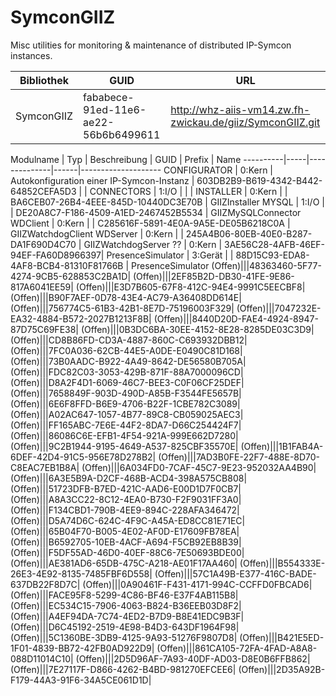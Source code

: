 # SymconGIIZ
Misc utilities for monitoring & maintenance of distributed IP-Symcon instances.



Bibliothek | GUID                                 | URL
-----------|--------------------------------------|-----
SymconGIIZ | fababece-91ed-11e6-ae22-56b6b6499611 | http://whz-aiis-vm14.zw.fh-zwickau.de/giiz/SymconGIIZ.git

Modulname | Typ | Beschreibung | GUID | Prefix | Name
----------|-----|--------------|------|--------------------
CONFIGURATOR | 0:Kern  | Autokonfiguration einer IP-Symcon-Instanz | 603DB2B9-B619-4342-B442-64852CEFA5D3 | |
CONNECTORS   | 1:I/O   | | |
INSTALLER    | 0:Kern  | | BA6CEB07-26B4-4EEE-845D-10440DC3E70B | GIIZInstaller
MYSQL	     | 1:I/O   | | DE20A8C7-F186-4509-A1ED-2467452B5534 | GIIZMySQLConnector
WDClient     | 0:Kern  | | C285616F-5891-4E0A-9A5E-DE05B6218C0A | GIIZWatchdogClient 
WDServer     | 0:Kern  | | 245A4B06-80EB-40E0-B287-DA1F690D4C70 | GIIZWatchdogServer
 ??     | 0:Kern  | 3AE56C28-4AFB-46EF-94EF-FA60D8966397| 
PresenceSimulator   | 3:Gerät | | 88D15C93-EDA8-4AF8-BCB4-81310F81766B | PresenceSimulator
(Offen)|||48363460-5F77-4274-9CB5-628853C2BA1D|
(Offen)|||2EF85B2D-DB30-41FE-9E86-817A6041EE59|
(Offen)|||E3D7B605-67F8-412C-94E4-9991C5EECBF8|
(Offen)|||B90F7AEF-0D78-43E4-AC79-A36408DD614E|
(Offen)|||756774C5-61B3-42B1-8E7D-75196003F329|
(Offen)|||7047232E-EA32-4884-B572-2027B1213F8B|
(Offen)|||8440D20D-FAE4-4924-8947-87D75C69FE38|
(Offen)|||0B3DC6BA-30EE-4152-8E28-8285DE03C3D9|
(Offen)|||CD8B86FD-CD3A-4887-860C-C693932DBB12|
(Offen)|||7FC0A036-62CB-44E5-A0DE-E0490C81D168|
(Offen)|||73B0AADC-B922-4A49-8642-DE56580B705A|
(Offen)|||FDC82C03-3053-429B-871F-88A7000096CD|
(Offen)|||D8A2F4D1-6069-46C7-BEE3-C0F06CF25DEF|
(Offen)|||7658849F-903D-490D-A85B-F3544FE5657B|
(Offen)|||6E6F8FFD-B6E9-4706-B22F-1CBE782C3089|
(Offen)|||A02AC647-1057-4B77-89C8-CB059025AEC3|
(Offen)|||FF165ABC-7E6E-44F2-8DA7-D66C254424F7|
(Offen)|||86086C6E-EFB1-4F54-921A-999E662D7280|
(Offen)|||9C2B1944-9195-4649-A537-825CBF35570E|
(Offen)|||1B1FAB4A-6DEF-42D4-91C5-956E78D278B2|
(Offen)|||7AD3B0FE-22F7-488E-8D70-C8EAC7EB1B8A|
(Offen)|||6A034FD0-7CAF-45C7-9E23-952032AA4B90|
(Offen)|||6A3E5B9A-D2CF-468B-ACD4-398A575CB808|
(Offen)|||51723DFB-B7ED-421C-AAD6-E00D1D7F0CB7|
(Offen)|||A8A3CC22-8C12-4EA0-B730-F2F9031FF3A0|
(Offen)|||F134CBD1-790B-4EE9-894C-228AFA346472|
(Offen)|||D5A74D6C-624C-4F9C-A45A-ED8CC81E71EC|
(Offen)|||65B04F70-B005-4E02-AF0D-E17609FB78EA|
(Offen)|||B6592705-10EB-4ACF-A694-F5CB92EB8B39|
(Offen)|||F5DF55AD-46D0-40EF-88C6-7E50693BDE00|
(Offen)|||AE381AD6-65DB-475C-A218-AE01F17AA460|
(Offen)|||B554333E-26E3-4E92-8135-7485FBF6D558|
(Offen)|||57C1A49B-E377-416C-BADE-637DB22F8D7C|
(Offen)|||0A90461F-F431-4171-994C-CCFFD0FBCAD6|
(Offen)|||FACE95F8-5299-4C86-BF46-E37F4AB115B8|
(Offen)|||EC534C15-7906-4063-B824-B36EEB03D8F2|
(Offen)|||A4EF94DA-7C74-4ED2-B7D9-B8E41EDC9B3F|
(Offen)|||D6C45192-2519-4E98-B4D3-643DF1964F98|
(Offen)|||5C1360BE-3DB9-4125-9A93-51276F9807D8|
(Offen)|||B421E5ED-1F01-4839-BB72-42FB0AD922D9|
(Offen)|||861CA105-72FA-4FAD-A8A8-088D11014C10|
(Offen)|||2D5D96AF-7A93-40DF-AD03-D8E0B6FFB862|
(Offen)|||7E27117F-D866-4262-B4BD-981270EFCEE6|
(Offen)|||2D35A92B-F179-44A3-91F6-34A5CE061D1D|

